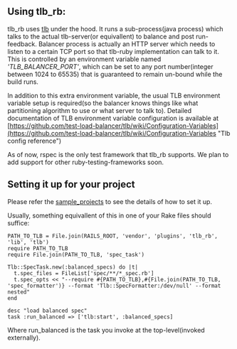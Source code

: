 ## Using tlb_rb:

tlb_rb uses [tlb](https://github.com/test-load-balancer/tlb "TLB") under the hood. It runs a sub-process(java process) which talks to the actual tlb-server(or equivallent) to balance and post run-feedback.
Balancer process is actually an HTTP server which needs to listen to a certain TCP port so that tlb-ruby implementation can talk to it. 
This is controlled by an environment variable named *'TLB_BALANCER_PORT'*, which can be set to any port number(integer between 1024 to 65535) that is guaranteed to remain un-bound while the build runs.

In addition to this extra environment variable, the usual TLB environment variable setup is required(so the balancer knows things like what partitioning algorithm to use or what server to talk to). 
Detailed documentation of TLB environment variable configuration is available at [https://github.com/test-load-balancer/tlb/wiki/Configuration-Variables](https://github.com/test-load-balancer/tlb/wiki/Configuration-Variables "Tlb config reference")

As of now, rspec is the only test framework that tlb_rb supports. We plan to add support for other ruby-testing-frameworks soon.

## Setting it up for your project

Please refer the [sample_projects](http://github.com/test-load-balancer/sample_projects "Tlb setup examples") to see the details of how to set it up.

Usually, something equivallent of this in one of your Rake files should suffice:

    PATH_TO_TLB = File.join(RAILS_ROOT, 'vendor', 'plugins', 'tlb_rb', 'lib', 'tlb')
    require PATH_TO_TLB
    require File.join(PATH_TO_TLB, 'spec_task')
  
    Tlb::SpecTask.new(:balanced_specs) do |t|
      t.spec_files = FileList['spec/**/*_spec.rb']
      t.spec_opts << "--require #{PATH_TO_TLB},#{File.join(PATH_TO_TLB, 'spec_formatter')} --format 'Tlb::SpecFormatter:/dev/null' --format nested"
    end
  
    desc "load balanced spec"
    task :run_balanced => ['tlb:start', :balanced_specs]
  
Where run_balanced is the task you invoke at the top-level(invoked externally).

